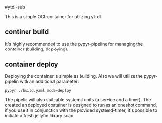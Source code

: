 #ytdl-sub

This is a simple OCI-container for utilizing yt-dl

## continer build
It's highly recommended to use the pypyr-pipeline for
managing the container (building, deploying).

## container deploy
Deploying the container is simple as building. Also we will utilize
the pypyr-pipelin with an additional parameter:

```bash
pypyr ./build.yaml mode=deploy
```

The pipelie will also suiteable systemd units (a service and a timer).
The created an deployed container is designed to run as an oneshot command,
if you use it in conjunction with the provided systemd-timer, it's possible
to initiate a fresh jellyfin library scan.